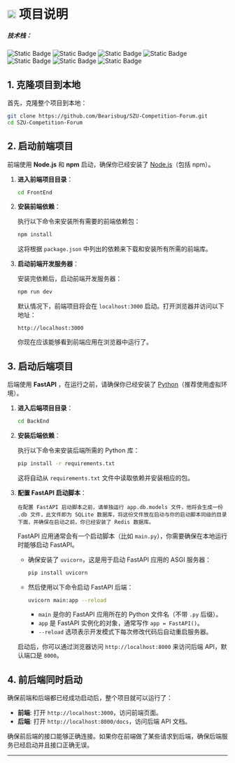 # <img src="https://upload.wikimedia.org/wikipedia/en/d/d7/Shenzhen_University_Logo.svg" width=20> 项目说明

##### 技术栈：

![Static Badge](https://img.shields.io/badge/NextJS-blue?style=social&logo=nextdotjs&logoColor=%23000000)  ![Static Badge](https://img.shields.io/badge/FastAPI-blue?style=social&logo=fastapi&logoColor=%23009688)  ![Static Badge](https://img.shields.io/badge/TypeScript-blue?style=social&logo=typescript&logoColor=%233178C6)  ![Static Badge](https://img.shields.io/badge/SQLite-blue?style=social&logo=sqlite&logoColor=%23003B57)  ![Static Badge](https://img.shields.io/badge/Steam-blue?style=social&logo=steam&logoColor=%23000000)  ![Static Badge](https://img.shields.io/badge/TailwindCSS-blue?style=social&logo=tailwindcss&logoColor=%2306B6D4)  ![Static Badge](https://img.shields.io/badge/Redis-blue?style=social&logo=redis&logoColor=%23FF4438)

## 1. 克隆项目到本地

首先，克隆整个项目到本地：

```bash
git clone https://github.com/Bearisbug/SZU-Competition-Forum.git
cd SZU-Competition-Forum
```

## 2. 启动前端项目

前端使用 **Node.js** 和 **npm** 启动，确保你已经安装了 [Node.js](https://nodejs.org/)（包括 npm）。

1. **进入前端项目目录**：
   
   ```bash
   cd FrontEnd
   ```
2. **安装前端依赖**：
   
   执行以下命令来安装所有需要的前端依赖包：
   
   ```bash
   npm install
   ```
   
   这将根据 `package.json` 中列出的依赖来下载和安装所有所需的前端库。
3. **启动前端开发服务器**：
   
   安装完依赖后，启动前端开发服务器：
   
   ```bash
   npm run dev
   ```
   
   默认情况下，前端项目将会在 `localhost:3000` 启动。打开浏览器并访问以下地址：
   
   ```text
   http://localhost:3000
   ```
   
   你现在应该能够看到前端应用在浏览器中运行了。

## 3. 启动后端项目

后端使用 **FastAPI** ，在运行之前，请确保你已经安装了 [Python](https://www.python.org/)（推荐使用虚拟环境）。

1. **进入后端项目目录**：
   
   ```bash
   cd BackEnd
   ```
2. **安装后端依赖**：
   
   执行以下命令来安装后端所需的 Python 库：
   
   ```bash
   pip install -r requirements.txt
   ```
   
   这将自动从 `requirements.txt` 文件中读取依赖并安装相应的包。
3. **配置 FastAPI 启动脚本**：
   
   `在配置 FastAPI 启动脚本之前，请单独运行 app.db.models 文件，他将会生成一份 .db 文件，此文件即为 SQLite 数据库，将这份文件放在启动与你的启动脚本同级的目录下面，并确保在启动之前，你已经安装了 Redis 数据库。`
   
   FastAPI 应用通常会有一个启动脚本（比如 `main.py`），你需要确保在本地运行时能够启动 FastAPI。
   
   - 确保安装了 `uvicorn`，这是用于启动 FastAPI 应用的 ASGI 服务器：
     
     ```bash
     pip install uvicorn
     ```
   - 然后使用以下命令启动 FastAPI 后端：
     
     ```bash
     uvicorn main:app --reload
     ```
     
     - `main` 是你的 FastAPI 应用所在的 Python 文件名（不带 `.py` 后缀）。
     - `app` 是 FastAPI 实例化的对象，通常写作 `app = FastAPI()`。
     - `--reload` 选项表示开发模式下每次修改代码后自动重启服务器。
   
   启动后，你可以通过浏览器访问 `http://localhost:8000` 来访问后端 API，默认端口是 `8000`。

## 4. 前后端同时启动

确保前端和后端都已经成功启动后，整个项目就可以运行了：

- **前端**: 打开 `http://localhost:3000`，访问前端页面。
- **后端**: 打开 `http://localhost:8000/docs`，访问后端 API 文档。

确保前后端的接口能够正确连接。如果你在前端做了某些请求到后端，确保后端服务已经启动并且接口正确无误。

---
